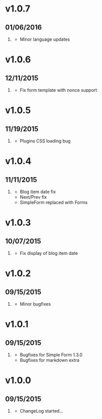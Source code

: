 # v1.0.7
## 01/06/2016

1. [](#bugfix)
    * Minor language updates

# v1.0.6
## 12/11/2015

1. [](#bugfix)
    * Fix form template with nonce support

# v1.0.5
## 11/19/2015

1. [](#bugfix)
    * Plugins CSS loading bug

# v1.0.4
## 11/11/2015

1. [](#bugfix)
    * Blog item date fix
    * Next/Prev fix
    * SimpleForm replaced with Forms

# v1.0.3
## 10/07/2015

1. [](#bugfix)
    * Fix display of blog item date

# v1.0.2
## 09/15/2015

1. [](#new)
    * Minor bugfixes

# v1.0.1
## 09/15/2015

1. [](#new)
    * Bugfixes for Simple Form 1.3.0
    * Bugfixes for markdown extra

# v1.0.0
## 09/15/2015

1. [](#new)
    * ChangeLog started...
